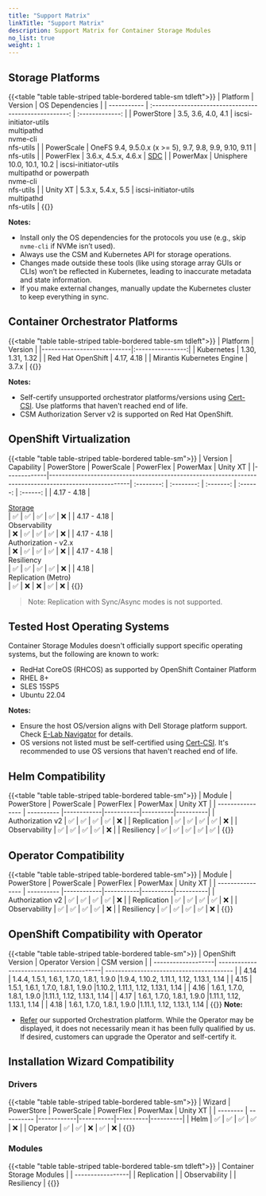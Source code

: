 ```yaml
---
title: "Support Matrix"
linkTitle: "Support Matrix"
description: Support Matrix for Container Storage Modules
no_list: true
weight: 1
---
```


## Storage Platforms

{{<table "table table-striped table-bordered table-sm tdleft">}}
| Platform    | Version                                                | OS Dependencies |
| ----------- | :----------------------------------------------------: | :-------------: |
| PowerStore  | 3.5, 3.6, 4.0, 4.1                                     | iscsi-initiator-utils<br>multipathd<br>nvme-cli<br>nfs-utils |
| PowerScale  | OneFS 9.4, 9.5.0.x (x >= 5), 9.7, 9.8, 9.9, 9.10, 9.11 | nfs-utils |
| PowerFlex   | 3.6.x, 4.5.x, 4.6.x                                    | [SDC](https://www.dell.com/support/home/en-us/product-support/product/scaleio/drivers) |
| PowerMax    | Unisphere 10.0, 10.1, 10.2                             | iscsi-initiator-utils<br>multipathd or powerpath<br>nvme-cli<br>nfs-utils |
| Unity XT    | 5.3.x, 5.4.x, 5.5                                      | iscsi-initiator-utils<br>multipathd<br>nfs-utils |
{{</table>}}

**Notes:**
- Install only the OS dependencies for the protocols you use (e.g., skip `nvme-cli` if NVMe isn’t used).
- Always use the CSM and Kubernetes API for storage operations.
- Changes made outside these tools (like using storage array GUIs or CLIs) won’t be reflected in Kubernetes, leading to inaccurate metadata and state information.
- If you make external changes, manually update the Kubernetes cluster to keep everything in sync.

## Container Orchestrator Platforms

{{<table "table table-striped table-bordered table-sm tdleft">}}
| Platform                   | Version          |
|----------------------------|:----------------:|
| Kubernetes                 | 1.30, 1.31, 1.32 |
| Red Hat OpenShift          | 4.17, 4.18       |
| Mirantis Kubernetes Engine | 3.7.x            |
{{</table>}}

**Notes:**
- Self-certify unsupported orchestrator platforms/versions using [Cert-CSI](../tooling/cert-csi/). Use platforms that haven't reached end of life.
- CSM Authorization Server v2 is supported on Red Hat OpenShift.

## OpenShift Virtualization
{{<table "table table-striped table-bordered table-sm">}}
| Version     | Capability                                                                                            | PowerStore | PowerScale | PowerFlex | PowerMax | Unity XT |
|-------------|-------------------------------------------------------------------------------------------------------| :--------: | :--------: | :-------: | :------: | :------: |
| 4.17 - 4.18 | <div style="text-align: left"> [Storage](https://github.com/kiagnose/kubevirt-storage-checkup) </div> | ✅         | ✅        | ✅        | ✅      | ❌      |
| 4.17 - 4.18 | <div style="text-align: left">  Observability        </div>                                           | ❌         | ✅        | ✅        | ✅      | ❌      |
| 4.17 - 4.18 | <div style="text-align: left"> Authorization - v2.x  </div>                                           | ❌         | ✅        | ✅        | ✅      | ❌      |
| 4.17 - 4.18 | <div style="text-align: left"> Resiliency            </div>                                           | ✅         | ✅        | ✅        | ✅      | ❌      |
| 4.18        | <div style="text-align: left"> Replication (Metro)	</div>                                            | ✅         | ❌        | ❌        | ✅      | ❌      |
{{</table>}}

> Note: Replication with Sync/Async modes is not supported.

## Tested Host Operating Systems

Container Storage Modules doesn't officially support specific operating systems, but the following are known to work:

- RedHat CoreOS (RHCOS) as supported by OpenShift Container Platform
- RHEL 8+
- SLES 15SP5
- Ubuntu 22.04

**Notes:**
- Ensure the host OS/version aligns with Dell Storage platform support. Check [E-Lab Navigator](https://elabnavigator.dell.com/eln/modernHomeSSM) for details.
- OS versions not listed must be self-certified using [Cert-CSI](../tooling/cert-csi/). It's recommended to use OS versions that haven't reached end of life.

## Helm Compatibility
{{<table "table table-striped table-bordered table-sm">}}
| Module           | PowerStore | PowerScale | PowerFlex | PowerMax | Unity XT |
| ---------------- | ---------- |------------|-----------|----------|----------|
| Authorization v2 | ✅        |  ✅        | ✅       | ✅       | ❌      |
| Replication      | ✅        |  ✅        | ✅       | ✅       | ❌      |
| Observability    | ✅        |  ✅        | ✅       | ✅       | ❌      |
| Resiliency       | ✅        |  ✅        | ✅       | ✅       | ✅      |
{{</table>}}


## Operator Compatibility
{{<table "table table-striped table-bordered table-sm">}}
| Module           | PowerStore | PowerScale | PowerFlex | PowerMax | Unity XT |
| ---------------- | ---------- |------------|-----------|----------|----------|
| Authorization v2 | ✅        |  ✅        | ✅       | ✅       | ❌      |
| Replication      | ✅        |  ✅        | ✅       | ✅       | ❌      |
| Observability    | ✅        |  ✅        | ✅       | ✅       | ❌      |
| Resiliency       | ✅        |  ✅        | ✅       | ✅       | ❌      |
{{</table>}}

## OpenShift Compatibility with Operator

{{<table "table table-striped table-bordered table-sm">}}
|  OpenShift Version | Operator Version                         | CSM version                              |
| -------------------| -----------------------------------------| ---------------------------------------- |
|  4.14              | 1.4.4, 1.5.1, 1.6.1, 1.7.0, 1.8.1, 1.9.0 |1.9.4, 1.10.2, 1.11.1, 1.12, 1.13.1, 1.14 |
|  4.15              | 1.5.1, 1.6.1, 1.7.0, 1.8.1, 1.9.0        |1.10.2, 1.11.1, 1.12, 1.13.1, 1.14        |
|  4.16              | 1.6.1, 1.7.0, 1.8.1, 1.9.0               |1.11.1, 1.12, 1.13.1, 1.14                |
|  4.17              | 1.6.1, 1.7.0, 1.8.1, 1.9.0               |1.11.1, 1.12, 1.13.1, 1.14                |
|  4.18              | 1.6.1, 1.7.0, 1.8.1, 1.9.0               |1.11.1, 1.12, 1.13.1, 1.14                |
{{</table>}}
**Note:**
- [Refer](#container-orchestrator-platforms) our supported Orchestration platform. While the Operator may be displayed, it does not necessarily mean it has been fully qualified by us. If desired, customers can upgrade the Operator and self-certify it.


## Installation Wizard Compatibility

### Drivers

{{<table "table table-striped table-bordered table-sm">}}
| Wizard   | PowerStore | PowerScale | PowerFlex | PowerMax | Unity XT |
| -------- | ---------- |------------|-----------|----------|----------|
| Helm     | ✅        |  ✅        | ✅       | ✅       | ❌      |
| Operator | ✅        |  ✅        | ❌       | ✅       | ❌      |
{{</table>}}

### Modules
{{<table "table table-striped table-bordered table-sm tdleft">}}
| Container Storage Modules |
| -----------------|
| Replication      |
| Observability    |
| Resiliency       |
{{</table>}}
